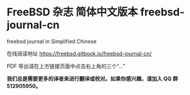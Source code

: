 # FreeBSD 杂志 简体中文版本 freebsd-journal-cn 
freebsd journal in Simplified Chinese

在线阅读地址 <https://freebsd.gitbook.io/freebsd-journal-cn/>

PDF 导出请在上方链接页面中点击右上角的三个“...”

**我们总是需要更多的译者来进行翻译或校对。如果你感兴趣，请加入 QQ 群 512905950。**
